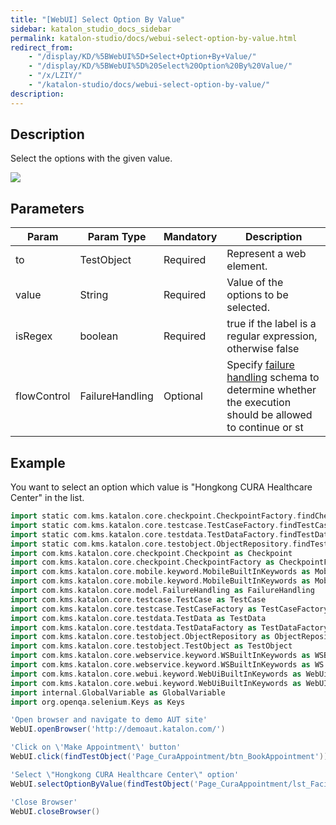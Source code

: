 ```yaml
---
title: "[WebUI] Select Option By Value" 
sidebar: katalon_studio_docs_sidebar
permalink: katalon-studio/docs/webui-select-option-by-value.html 
redirect_from:
    - "/display/KD/%5BWebUI%5D+Select+Option+By+Value/"
    - "/display/KD/%5BWebUI%5D%20Select%20Option%20By%20Value/"
    - "/x/LZIY/"
    - "/katalon-studio/docs/webui-select-option-by-value/"
description: 
---
```

Description
-----------

Select the options with the given value.

![](https://github.com/katalon-studio/docs-images/raw/master/katalon-studio/docs/webui-select-option-by-value/image2017-3-1-183A203A51.png)

Parameters
----------

| Param | Param Type | Mandatory | Description |
| --- | --- | --- | --- |
| to | TestObject | Required | Represent a web element. |
| value | String | Required | Value of the options to be selected. |
| isRegex | boolean | Required | true if the label is a regular expression, otherwise false |
| flowControl | FailureHandling | Optional | Specify [failure handling](/x/qAAM) schema to determine whether the execution should be allowed to continue or st |

Example
-------

You want to select an option which value is "Hongkong CURA Healthcare Center" in the list.

```groovy
import static com.kms.katalon.core.checkpoint.CheckpointFactory.findCheckpoint
import static com.kms.katalon.core.testcase.TestCaseFactory.findTestCase
import static com.kms.katalon.core.testdata.TestDataFactory.findTestData
import static com.kms.katalon.core.testobject.ObjectRepository.findTestObject
import com.kms.katalon.core.checkpoint.Checkpoint as Checkpoint
import com.kms.katalon.core.checkpoint.CheckpointFactory as CheckpointFactory
import com.kms.katalon.core.mobile.keyword.MobileBuiltInKeywords as MobileBuiltInKeywords
import com.kms.katalon.core.mobile.keyword.MobileBuiltInKeywords as Mobile
import com.kms.katalon.core.model.FailureHandling as FailureHandling
import com.kms.katalon.core.testcase.TestCase as TestCase
import com.kms.katalon.core.testcase.TestCaseFactory as TestCaseFactory
import com.kms.katalon.core.testdata.TestData as TestData
import com.kms.katalon.core.testdata.TestDataFactory as TestDataFactory
import com.kms.katalon.core.testobject.ObjectRepository as ObjectRepository
import com.kms.katalon.core.testobject.TestObject as TestObject
import com.kms.katalon.core.webservice.keyword.WSBuiltInKeywords as WSBuiltInKeywords
import com.kms.katalon.core.webservice.keyword.WSBuiltInKeywords as WS
import com.kms.katalon.core.webui.keyword.WebUiBuiltInKeywords as WebUiBuiltInKeywords
import com.kms.katalon.core.webui.keyword.WebUiBuiltInKeywords as WebUI
import internal.GlobalVariable as GlobalVariable
import org.openqa.selenium.Keys as Keys

'Open browser and navigate to demo AUT site'
WebUI.openBrowser('http://demoaut.katalon.com/')

'Click on \'Make Appointment\' button'
WebUI.click(findTestObject('Page_CuraAppointment/btn_BookAppointment'))

'Select \"Hongkong CURA Healthcare Center\" option'
WebUI.selectOptionByValue(findTestObject('Page_CuraAppointment/lst_Facility'), 'Hongkong CURA Healthcare Center', false)

'Close Browser'
WebUI.closeBrowser()
```
